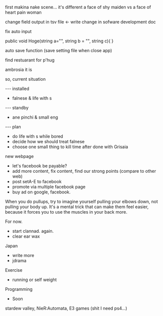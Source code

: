 first makina nake scene... it's different a face of shy maiden vs a face of heart pain woman

change field output in tsv file <- write change in sofware development doc

fix auto input

public void Hoge(string a="", string b = "", string c){
	}
	
auto save function (save setting file when close app)


find restuarant for p'hug

ambrosia it is

so, current situation

--- installed
- falnese & life with s

--- standby
- ane pinchi & small eng

--- plan
- do life with s while bored
- decide how we should treat falnese
- choose one small thing to kill time after done with Grisaia

new webpage
- let's facebook be payable?
- add more content, fix content, find our strong points (compare to other web)
- post setA-E to facebook
- promote via multiple facebook page
- buy ad on google, facebook.

When you do pullups, try to imagine yourself pulling your elbows down, not pulling your body up. It's a mental trick that can make them feel easier, because it forces you to use the muscles in your back more.

For now.
- start clannad. again.
- clear ear wax

Japan
- write more
- jdrama

Exercise
- running or self weight

Programming
- Soon

stardew valley, 
NieR:Automata,
E3 games (shit I need ps4...)



